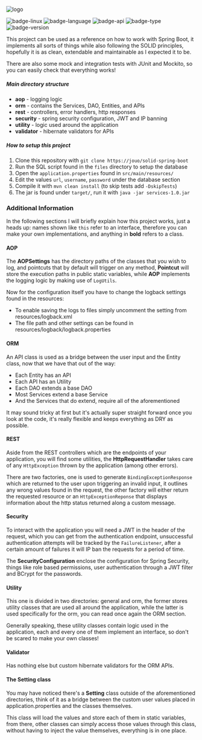 ![logo](https://jouo-public-files.s3.amazonaws.com/solid-spring-logo.png)

![badge-linux](https://img.shields.io/badge/-Spring-brightgreen) ![badge-language](https://img.shields.io/badge/-Hibernate-blue) ![badge-api](https://img.shields.io/badge/-Java-orange) ![badge-type](https://img.shields.io/badge/-Security-blueviolet) ![badge-version](https://img.shields.io/badge/-Logging-yellow)

This project can be used as a reference on how to work with Spring Boot, it implements all sorts of things while also following the SOLID principles, hopefully it is as clean, extendable and maintainable as I expected it to be.

There are also some mock and integration tests with JUnit and Mockito, so you can easily check that everything works!

##### Main directory structure
- **aop** - logging logic 
- **orm** - contains the Services, DAO, Entities, and APIs
- **rest** - controllers, error handlers, http responses
- **security** - spring security configuration, JWT and IP banning
- **utility** - logic used around the application
- **validator** - hibernate validators for APIs

##### How to setup this project
1. Clone this repository with `git clone https://jouo/solid-spring-boot`
2. Run the SQL script found in the `files` directory to setup the database
3. Open the `application.properties` found in `src/main/resources/`
4. Edit the values `url`, `username`, `password` under the database section
5. Compile it with `mvn clean install` (to skip tests add `-DskipTests`)
6. The jar is found under `target/`, run it with `java -jar services-1.0.jar`

### Additional Information
In the following sections I will briefly explain how this project works, just a heads up: names shown like `this` refer to an interface, therefore you can make your own implementations, and anything in **bold** refers to a class.

####  AOP
The **AOPSettings** has the directory paths of the classes that you wish to log, and pointcuts that by default will trigger on any method, **Pointcut** will store the execution paths in public static variables, while **AOP** implements the logging logic by making use of `LogUtils`.

Now for the configuration itself you have to change the logback settings found in the resources:

- To enable saving the logs to files simply uncomment the setting from resources/logback.xml
- The file path and other settings can be found in resources/logback/logback.properties

#### ORM
An API class is used as a bridge between the user input and the Entity class, now that we have that out of the way:

- Each Entity has an API
- Each API has an Utility
- Each DAO extends a base DAO
- Most Services extend a base Service
- And the Services that do extend, require all of the aforementioned

It may sound tricky at first but it's actually super straight forward once you look at the code, it's really flexible and keeps everything as DRY as possible.

#### REST
Aside from the REST controllers which are the endpoints of your application, you will find some utilities, the **HttpRequestHandler** takes care of any `HttpException` thrown by the application (among other errors).

There are two factories, one is used to generate `BindingExceptionResponse` which are returned to the user upon triggering an invalid input, it outlines any wrong values found in the request, the other factory will either return the requested resource or an `HttpExceptionReponse` that displays information about the http status returned along a custom message.

#### Security
To interact with the application you will need a JWT in the header of the request, which you can get from the authentication endpoint, unsuccessful authentication attempts will be tracked by the `FailureListener`, after a certain amount of failures it will IP ban the requests for a period of time.

The **SecurityConfiguration** enclose the configuration for Spring Security, things like role based permissions, user authentication through a JWT filter and BCrypt for the passwords.

#### Utility
This one is divided in two directories: general and orm, the former stores utility classes that are used all around the application, while the latter is used specifically for the orm, you can read once again the ORM section.

Generally speaking, these utility classes contain logic used in the application, each and every one of them implement an interface, so don't be scared to make your own classes!

#### Validator
Has nothing else but custom hibernate validators for the ORM APIs.

#### The Setting class
You may have noticed there's a **Setting** class outside of the aforementioned directories, think of it as a bridge between the custom user values placed in application.properties and the classes themselves.

This class will load the values and store each of them in static variables, from there, other classes can simply access those values through this class, without having to inject the value themselves, everything is in one place.


